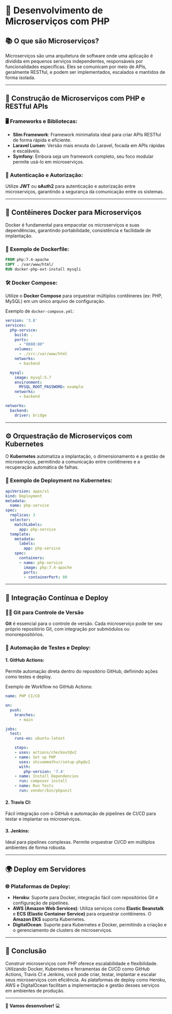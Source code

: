 
# 🚀 Desenvolvimento de Microserviços com PHP

## 📚 O que são Microserviços?

Microserviços são uma arquitetura de software onde uma aplicação é dividida em pequenos serviços independentes, responsáveis por funcionalidades específicas. Eles se comunicam por meio de APIs, geralmente RESTful, e podem ser implementados, escalados e mantidos de forma isolada.

---

## 🔧 Construção de Microserviços com PHP e RESTful APIs

### 🖥️ Frameworks e Bibliotecas:

- **Slim Framework**: Framework minimalista ideal para criar APIs RESTful de forma rápida e eficiente.
- **Laravel Lumen**: Versão mais enxuta do Laravel, focada em APIs rápidas e escaláveis.
- **Symfony**: Embora seja um framework completo, seu foco modular permite usá-lo em microserviços.

### 🔐 Autenticação e Autorização:
Utilize **JWT** ou **oAuth2** para autenticação e autorização entre microserviços, garantindo a segurança da comunicação entre os sistemas.

---

## 🐳 Contêineres Docker para Microserviços

Docker é fundamental para empacotar os microserviços e suas dependências, garantindo portabilidade, consistência e facilidade de implantação.

### 🚧 Exemplo de Dockerfile:

```dockerfile
FROM php:7.4-apache
COPY . /var/www/html/
RUN docker-php-ext-install mysqli
```

### 🛠️ Docker Compose:

Utilize o **Docker Compose** para orquestrar múltiplos contêineres (ex: PHP, MySQL) em um único arquivo de configuração.

Exemplo de `docker-compose.yml`:

```yaml
version: '3.8'
services:
  php-service:
    build: .
    ports:
      - "8080:80"
    volumes:
      - ./src:/var/www/html
    networks:
      - backend

  mysql:
    image: mysql:5.7
    environment:
      MYSQL_ROOT_PASSWORD: example
    networks:
      - backend

networks:
  backend:
    driver: bridge
```

---

## ⚙️ Orquestração de Microserviços com Kubernetes

O **Kubernetes** automatiza a implantação, o dimensionamento e a gestão de microserviços, permitindo a comunicação entre contêineres e a recuperação automática de falhas.

### 📝 Exemplo de Deployment no Kubernetes:

```yaml
apiVersion: apps/v1
kind: Deployment
metadata:
  name: php-service
spec:
  replicas: 3
  selector:
    matchLabels:
      app: php-service
  template:
    metadata:
      labels:
        app: php-service
    spec:
      containers:
      - name: php-service
        image: php:7.4-apache
        ports:
        - containerPort: 80
```

---

## 🤖 Integração Contínua e Deploy

### 🧑‍💻 Git para Controle de Versão

**Git** é essencial para o controle de versão. Cada microserviço pode ter seu próprio repositório Git, com integração por submódulos ou monorepositórios.

### 🔄 Automação de Testes e Deploy:

#### 1. **GitHub Actions**:

Permite automação direta dentro do repositório GitHub, definindo ações como testes e deploy.

Exemplo de Workflow no GitHub Actions:

```yaml
name: PHP CI/CD

on:
  push:
    branches:
      - main

jobs:
  test:
    runs-on: ubuntu-latest

    steps:
    - uses: actions/checkout@v2
    - name: Set up PHP
      uses: shivammathur/setup-php@v2
      with:
        php-version: '7.4'
    - name: Install Dependencies
      run: composer install
    - name: Run Tests
      run: vendor/bin/phpunit
```

#### 2. **Travis CI**:

Fácil integração com o GitHub e automação de pipelines de CI/CD para testar e implantar os microserviços.

#### 3. **Jenkins**:

Ideal para pipelines complexas. Permite orquestrar CI/CD em múltiplos ambientes de forma robusta.

---

## 🌍 Deploy em Servidores

### 🌐 Plataformas de Deploy:

- **Heroku**: Suporte para Docker, integração fácil com repositórios Git e configuração de pipelines.
- **AWS (Amazon Web Services)**: Utiliza serviços como **Elastic Beanstalk** e **ECS (Elastic Container Service)** para orquestrar contêineres. O **Amazon EKS** suporta Kubernetes.
- **DigitalOcean**: Suporte para Kubernetes e Docker, permitindo a criação e o gerenciamento de clusters de microserviços.

---

## 🔑 Conclusão

Construir microserviços com PHP oferece escalabilidade e flexibilidade. Utilizando Docker, Kubernetes e ferramentas de CI/CD como GitHub Actions, Travis CI e Jenkins, você pode criar, testar, implantar e escalar seus microserviços com eficiência. As plataformas de deploy como Heroku, AWS e DigitalOcean facilitam a implementação e gestão desses serviços em ambientes de produção.

---

🚀 **Vamos desenvolver!** 💻
